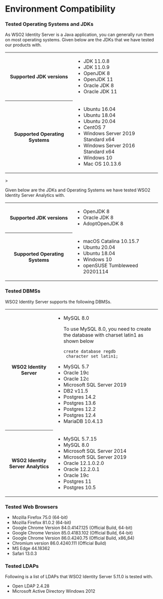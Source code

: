 # Environment Compatibility


### Tested Operating Systems and JDKs

As WSO2 Identity Server is a Java application, you can generally run them on most operating systems. Given below are the JDKs that we have tested our products with.

<table>
	<tr>
		<th>Supported JDK versions</th>	
		<td>
			<ul>
				<li>JDK 11.0.8</li>
				<li>JDK 11.0.9</li>
				<li>OpenJDK 8</li>
				<li>OpenJDK 11</li>
				<li>Oracle JDK 8</li>
				<li>Oracle JDK 11</li>
			</ul>
		</td>
	</tr>
	<tr>
		<th>Supported Operating Systems</th>
		<td>
			<ul>
				<li>Ubuntu 16.04</li>
				<li>Ubuntu 18.04</li>
				<li>Ubuntu 20.04</li>
				<li>CentOS 7</li>
				<li>Windows Server 2019 Standard x64</li>
				<li>Windows Server 2016 Standard x64</li>
				<li>Windows 10</li>
				<li>Mac OS 10.13.6</li>
			</ul>
		</td>
	</tr>
</table>>

Given below are the JDKs and Operating Systems we have tested WSO2 Identity Server Analytics with.

<table>
	<tr>
		<th>Supported JDK versions</th>	
		<td>
			<ul>
				<li>OpenJDK 8</li>
				<li>Oracle JDK 8</li>
				<li>AdoptOpenJDK 8</li>
			</ul>
		</td>
	</tr>
	<tr>
		<th>Supported Operating Systems</th>
		<td>
			<ul>
				<li>macOS Catalina 10.15.7</li>
				<li>Ubuntu 20.04</li>
				<li>Ubuntu 18.04</li>
				<li>Windows 10</li>
				<li>openSUSE Tumbleweed 20201114</li>
			</ul>
		</td>
	</tr>
</table>

### Tested DBMSs

WSO2 Identity Server supports the following DBMSs.

<table>
	<tr>
		<th>WSO2 Identity Server</th>
		<td>
			<ul>
				<li>MySQL 8.0</li>
				<div class="admonition warning">
					<p class="admonition-title"></p>
					<p>To use MySQL 8.0, you need to create the database with charset latin1 as shown below</p>
					<p><code>create database regdb <br> character set latin1; </code></p>
				</div>
				<li>MySQL 5.7</li>
				<li>Oracle 19c</li>
				<li>Oracle 12c</li>
				<li>Microsoft SQL Server 2019</li>
				<li>DB2 v11.5</li>
				<li>Postgres 14.2</li>
				<li>Postgres 13.6</li>
				<li>Postgres 12.2</li>
				<li>Postgres 12.4</li>
				<li>MariaDB 10.4.13</li>
			</ul>
		</td>
	</tr>
	<tr>
		<th>WSO2 Identity Server Analytics</th>
		<td>
			<ul>
				<li>MySQL 5.7.15</li>
				<li>MySQL 8.0</li>
				<li>Microsoft SQL Server  2014</li>
				<li>Microsoft SQL Server 2019</li>
				<li>Oracle 12.1.0.2.0</li>
				<li>Oracle 12.2.0.1</li>
				<li>Oracle 19c</li>
				<li>Postgres 11</li>
				<li>Postgres 10.5</li>
			</ul>
		</td>
	</tr>
</table>

### Tested Web Browsers

<ul>
	<li>Mozilla Firefox 75.0 (64-bit)</li>
	<li>Mozilla Firefox 81.0.2 (64-bit)</li>
	<li>Google Chrome Version 84.0.4147.125 (Official Build, 64-bit)</li>
	<li>Google Chrome Version 85.0.4183.102 (Official Build, 64-bit)</li>
	<li>Google Chrome Version 86.0.4240.75 (Official Build, x86_64)</li>
	<li>Chromium version 86.0.4240.111 (Official Build)</li>
	<li>MS Edge 44.18362</li>
	<li>Safari 13.0.3</li>
</ul>

### Tested LDAPs

Following is a list of LDAPs that WSO2 Identity Server 5.11.0 is tested with.

<ul>
	<li>Open LDAP 2.4.28</li>
	<li>Microsoft Active Directory Windows 2012</li>
</ul>




